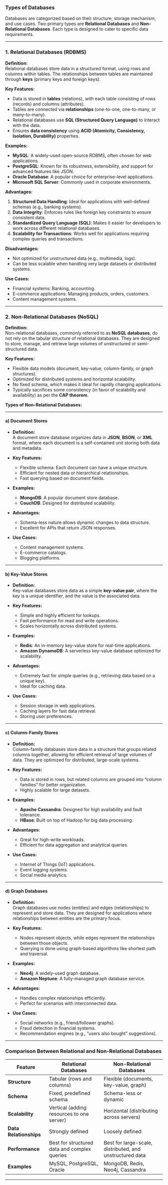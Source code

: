 ### **Types of Databases**

Databases are categorized based on their structure, storage mechanism, and use cases. Two primary types are **Relational Databases** and **Non-Relational Databases**. Each type is designed to cater to specific data requirements.

---

### **1. Relational Databases (RDBMS)**

**Definition:**  
Relational databases store data in a structured format, using rows and columns within tables. The relationships between tables are maintained through **keys** (primary keys and foreign keys).

**Key Features:**
- Data is stored in **tables** (relations), with each table consisting of rows (records) and columns (attributes).
- Tables are connected via **relationships** (one-to-one, one-to-many, or many-to-many).
- Relational databases use **SQL (Structured Query Language)** to interact with the data.
- Ensures **data consistency** using **ACID (Atomicity, Consistency, Isolation, Durability)** properties.

**Examples:**
- **MySQL**: A widely-used open-source RDBMS, often chosen for web applications.
- **PostgreSQL**: Known for its robustness, extensibility, and support for advanced features like JSON.
- **Oracle Database**: A popular choice for enterprise-level applications.
- **Microsoft SQL Server**: Commonly used in corporate environments.

**Advantages:**
1. **Structured Data Handling**: Ideal for applications with well-defined schemas (e.g., banking systems).
2. **Data Integrity**: Enforces rules like foreign key constraints to ensure consistent data.
3. **Standardized Query Language (SQL)**: Makes it easier for developers to work across different relational databases.
4. **Scalability for Transactions**: Works well for applications requiring complex queries and transactions.

**Disadvantages:**
- Not optimized for unstructured data (e.g., multimedia, logs).
- Can be less scalable when handling very large datasets or distributed systems.

**Use Cases:**
- Financial systems: Banking, accounting.
- E-commerce applications: Managing products, orders, customers.
- Content management systems.

---

### **2. Non-Relational Databases (NoSQL)**

**Definition:**  
Non-relational databases, commonly referred to as **NoSQL databases**, do not rely on the tabular structure of relational databases. They are designed to store, manage, and retrieve large volumes of unstructured or semi-structured data.

**Key Features:**
- Flexible data models (document, key-value, column-family, or graph structures).
- Optimized for distributed systems and horizontal scalability.
- No fixed schema, which makes it ideal for rapidly changing applications.
- Typically sacrifices some consistency (in favor of scalability and availability) as per the **CAP theorem**.

**Types of Non-Relational Databases:**

---

#### **a) Document Stores**
- **Definition:**  
  A document store database organizes data in **JSON**, **BSON**, or **XML** format, where each document is a self-contained unit storing both data and metadata.  

- **Key Features:**  
  - Flexible schema: Each document can have a unique structure.  
  - Efficient for nested data or hierarchical relationships.  
  - Fast querying based on document fields.

- **Examples:**  
  - **MongoDB**: A popular document store database.  
  - **CouchDB**: Designed for distributed scalability.  

- **Advantages:**  
  - Schema-less nature allows dynamic changes to data structure.  
  - Excellent for APIs that return JSON responses.

- **Use Cases:**  
  - Content management systems.  
  - E-commerce catalogs.  
  - Blogging platforms.

---

#### **b) Key-Value Stores**
- **Definition:**  
  Key-value databases store data as a simple **key-value pair**, where the key is a unique identifier, and the value is the associated data.

- **Key Features:**  
  - Simple and highly efficient for lookups.  
  - Fast performance for read and write operations.  
  - Scales horizontally across distributed systems.

- **Examples:**  
  - **Redis**: An in-memory key-value store for real-time applications.  
  - **Amazon DynamoDB**: A serverless key-value database optimized for scalability.  

- **Advantages:**  
  - Extremely fast for simple queries (e.g., retrieving data based on a unique key).  
  - Ideal for caching data.  

- **Use Cases:**  
  - Session storage in web applications.  
  - Caching layers for fast data retrieval.  
  - Storing user preferences.

---

#### **c) Column-Family Stores**
- **Definition:**  
  Column-family databases store data in a structure that groups related columns together, allowing for efficient retrieval of large volumes of data. They are optimized for distributed, large-scale systems.

- **Key Features:**  
  - Data is stored in rows, but related columns are grouped into “column families” for better organization.  
  - Highly scalable for large datasets.  

- **Examples:**  
  - **Apache Cassandra**: Designed for high availability and fault tolerance.  
  - **HBase**: Built on top of Hadoop for big data processing.  

- **Advantages:**  
  - Great for high-write workloads.  
  - Efficient for data aggregation and analytical queries.  

- **Use Cases:**  
  - Internet of Things (IoT) applications.  
  - Event logging systems.  
  - Social media analytics.

---

#### **d) Graph Databases**
- **Definition:**  
  Graph databases use nodes (entities) and edges (relationships) to represent and store data. They are designed for applications where relationships between entities are the primary focus.

- **Key Features:**  
  - Nodes represent objects, while edges represent the relationships between those objects.  
  - Querying is done using graph-based algorithms like shortest path and traversal.

- **Examples:**  
  - **Neo4j**: A widely-used graph database.  
  - **Amazon Neptune**: A fully-managed graph database service.  

- **Advantages:**  
  - Handles complex relationships efficiently.  
  - Perfect for scenarios with interconnected data.  

- **Use Cases:**  
  - Social networks (e.g., friend/follower graphs).  
  - Fraud detection in financial systems.  
  - Recommendation engines (e.g., “users also bought” suggestions).  

---

### **Comparison Between Relational and Non-Relational Databases**

| Feature                    | Relational Databases                      | Non-Relational Databases               |
|----------------------------|-------------------------------------------|----------------------------------------|
| **Structure**              | Tabular (rows and columns)               | Flexible (documents, key-value, graph) |
| **Schema**                 | Fixed, predefined schema                 | Schema-less or dynamic                 |
| **Scalability**            | Vertical (adding resources to one server)| Horizontal (distributing across servers)|
| **Data Relationships**     | Strongly defined                         | Loosely defined                        |
| **Performance**            | Best for structured data and complex queries | Best for large-scale, distributed, and unstructured data |
| **Examples**               | MySQL, PostgreSQL, Oracle                | MongoDB, Redis, Neo4j, Cassandra       |

---